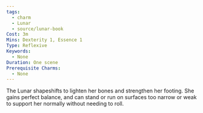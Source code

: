```yaml
---
tags:
  - charm
  - Lunar
  - source/lunar-book
Cost: 3m
Mins: Dexterity 1, Essence 1
Type: Reflexive
Keywords:
  - None
Duration: One scene
Prerequisite Charms:
  - None
---
```

The Lunar shapeshifts to lighten her bones and strengthen her footing. She gains perfect balance, and can stand or run on surfaces too narrow or weak to support her normally without needing to roll.